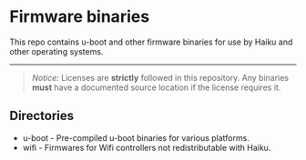 Firmware binaries
===================

This repo contains u-boot and other firmware binaries for use
by Haiku and other operating systems.

----------

> *Notice:* Licenses are **strictly** followed in this repository.
> Any binaries **must** have a documented source location if the license requires it.

Directories
-------------

* u-boot - Pre-compiled u-boot binaries for various platforms.
* wifi - Firmwares for Wifi controllers not redistributable with Haiku.
